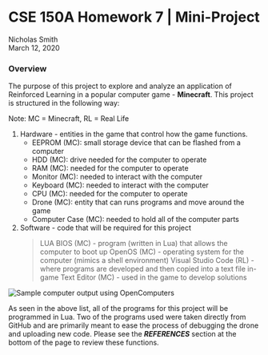 # CSE 150A Homework 7 | Mini-Project <br>
Nicholas Smith <br>
March 12, 2020

### Overview
The purpose of this project to explore and analyze an application of Reinforced Learning in a popular computer game - <b>Minecraft</b>. This project is structured in the following way:

Note: MC = Minecraft, RL = Real Life

1. Hardware - entities in the game that control how the game functions. 
    - EEPROM (MC): small storage device that can be flashed from a computer
    - HDD (MC): drive needed for the computer to operate
    - RAM (MC): needed for the computer to operate
    - Monitor (MC): needed to interact with the computer
    - Keyboard (MC): needed to interact with the computer
    - CPU (MC): needed for the computer to operate
    - Drone (MC): entity that can runs programs and move around the game
    - Computer Case (MC): needed to hold all of the computer parts
2. Software - code that will be required for this project
    > LUA BIOS (MC) - program (written in Lua) that allows the computer to boot up
    > OpenOS (MC) - operating system for the computer (mimics a shell environment)
    > Visual Studio Code (RL) - where programs are developed and then copied into a text file in-game
    > Text Editor (MC) - used in the game to develop solutions

![Sample computer output using OpenComputers](https://www.google.com/url?sa=i&url=https%3A%2F%2Fmc-mods.org%2Fopencomputers-mod%2F&psig=AOvVaw3VvLEHTyY6brtvJb7Xl9oL&ust=1584063748652000&source=images&cd=vfe&ved=0CAIQjRxqFwoTCND94b3nk-gCFQAAAAAdAAAAABAb)

As seen in the above list, all of the programs for this project will be programmed in Lua. Two of the programs used were taken directly from GitHub and are primarily meant to ease the process of debugging the drone and uploading new code. Please see the <i><b>REFERENCES</i></b> section at the bottom of the page to review these functions.